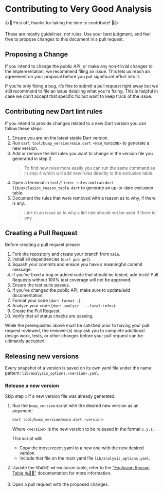 # Contributing to Very Good Analysis

👍🎉 First off, thanks for taking the time to contribute! 🎉👍

These are mostly guidelines, not rules. Use your best judgment,
and feel free to propose changes to this document in a pull request.

## Proposing a Change

If you intend to change the public API, or make any non-trivial changes
to the implementation, we recommend filing an issue.
This lets us reach an agreement on your proposal before you put significant
effort into it.

If you’re only fixing a bug, it’s fine to submit a pull request right away
but we still recommend to file an issue detailing what you’re fixing.
This is helpful in case we don’t accept that specific fix but want to keep
track of the issue.

## Contributing new Dart lint rules

If you intend to provide changes related to a new Dart version you can follow these steps:

1. Ensure you are on the latest stable Dart version.
1. Run `dart tool/bump_version/main.dart <NEW_VERSION>` to generate a new version.
1. Add or remove the lint rules you want to change in the version file you generated in step 2. 
   > To find new rules more easily you can run the same command as in step 4 which will add new rules directly to the exclusion table.
1.  Open a terminal in `tool/linter_rules` and run `dart lib/exclusion_reason_table.dart` to generate an up-to-date exclusion table.
1. Document the rules that were removed with a reason as to why, if there is any.
   > Link to an issue as to why a lint rule should not be used if there is any.

## Creating a Pull Request

Before creating a pull request please:

1. Fork the repository and create your branch from `main`.
1. Install all dependencies (`dart pub get`).
1. Squash your commits and ensure you have a meaningful commit message.
1. If you’ve fixed a bug or added code that should be tested, add tests!
   Pull Requests without 100% test coverage will not be approved.
1. Ensure the test suite passes.
1. If you've changed the public API, make sure to update/add documentation.
1. Format your code (`dart format .`).
1. Analyze your code (`dart analyze . --fatal-infos`).
1. Create the Pull Request.
1. Verify that all status checks are passing.

While the prerequisites above must be satisfied prior to having your
pull request reviewed, the reviewer(s) may ask you to complete additional
design work, tests, or other changes before your pull request can be ultimately
accepted.

## Releasing new versions

Every snapshot of a version is saved on its own yaml file under the name pattern: `lib/analysis_options.<version>.yaml`.

### Release a new version

Skip step `1` if a new version file was already generated.

1. Run the `bump_version` script with the desired new version as an argument:

   ```sh
   dart tool/bump_version/main.dart <version>
   ```

   Where `<version>` is the new version to be released in the format `x.y.z`.

   This script will:

   - Copy the most recent yaml to a new one with the new desired version.
   - Include that file on the main yaml file `lib/analysis_options.yaml`.

1. Update the `README.md` exclusion table, refer to the ["Exclusion Reason Table 🗞️👨‍⚖️"](tool/linter_rules/README.md#exclusion-reason-table-️️) documentation for more information.
1. Open a pull request with the proposed changes.
